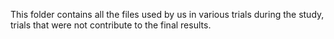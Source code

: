 This folder contains all the files used by us in various trials during the study, trials that were not contribute to the final results.
